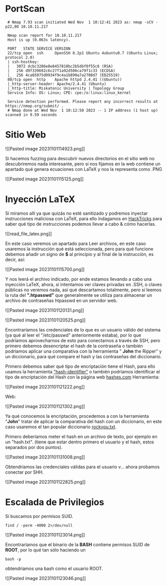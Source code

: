 


# PortScan

```
 # Nmap 7.93 scan initiated Wed Nov  1 10:12:41 2023 as: nmap -sCV -p22,80 10.10.11.217
 
 Nmap scan report for 10.10.11.217
 Host is up (0.063s latency).
 
 PORT   STATE SERVICE VERSION
 22/tcp open  ssh     OpenSSH 8.2p1 Ubuntu 4ubuntu0.7 (Ubuntu Linux; protocol 2.0)
 | ssh-hostkey: 
 |   3072 dcbc3286e8e8457810bc2b5dbf0f55c6 (RSA)
 |   256 d9f339692c6c27f1a92d506ca79f1c33 (ECDSA)
 |_  256 4ca65075d0934f9c4a1b890a7a2708d7 (ED25519)
 80/tcp open  http    Apache httpd 2.4.41 ((Ubuntu))
 |_http-server-header: Apache/2.4.41 (Ubuntu)
 |_http-title: Miskatonic University | Topology Group
 Service Info: OS: Linux; CPE: cpe:/o:linux:linux_kernel
 
 Service detection performed. Please report any incorrect results at https://nmap.org/submit/ .
 # Nmap done at Wed Nov  1 10:12:50 2023 -- 1 IP address (1 host up) scanned in 9.59 seconds
```


# Sitio Web

![[Pasted image 20231101114923.png]]


Sí hacemos fuzzing para descubrir nuevos directorios en el sitio web no descubriremos nada interesante, pero sí nos fijamos en la web contiene un apartado qué genera ecuaciones con LaTeX y nos la representa como .PNG 

![[Pasted image 20231101115125.png]]

# Inyección LaTeX


Sí miramos allí ya que quizás no esté sanitizado y podremos inyectar instrucciones maliciosa con LaTeX, para ello indagamos en [HackTricks](https://book.hacktricks.xyz/pentesting-web/formula-csv-doc-latex-ghostscript-injection) para saber qué tipo de instrucciones podemos llevar a cabo & cómo hacerlas.

![[read_file_latex.png]]

En este caso veremos un apartado para Leer archivos, en este caso usaremos la instrucción qué está seleccionada, pero para qué funcione debemos añadir un signo de **$** al principio y al final de la instrucción, es decir, así:

![[Pasted image 20231101115700.png]]

Y nos leerá el archivo indicado, por ende estamos llevando a cabo una inyección LaTeX, ahora, sí intentamos ver claves privadas en .SSH, o claves públicas no veremos nada, así qué descartamos totalmente, pero sí leemos la ruta del **".htpasswd"** que generalmente se utiliza para almacenar un archivo de contraseñas htpasswd en un servidor web.


![[Pasted image 20231101120131.png]]

![[Pasted image 20231101120525.png]]

Encontraríamos las credenciales de lo que es un usuario válido del sistema (ya qué al leer el "/etc/passwd" anteriormente estaba), por lo que podríamos aprovecharnos de esto para conectarnos a través de SSH, pero primero debemos desencriptar el hash de la contraseña o también podríamos aplicar una comparativa con la herramienta " **John** the Ripper" y un diccionario, para qué compare el hash y las contraseñas del diccionario.

Primero debemos saber qué tipo de encriptación tiene el Hash, para ello usamos la herramienta ["hash-identifier"](https://github.com/blackploit/hash-identifier) o también podríamos identificar el tipo de encriptación del Hash con la página web [hashes.com](https://hashes.com/en/tools/hash_identifier)
Herramienta:


![[Pasted image 20231101121222.png]]

Web:

![[Pasted image 20231101121302.png]]

Ya qué conocemos la encriptación, procedemos a con la herramienta "**John**" tratar de aplicar la comparativa del hash con un diccionario, en este caso usaremos el tan popular diccionario [rockyou.txt](https://github.com/brannondorsey/naive-hashcat/releases/download/data/rockyou.txt).

Primero deberíamos meter el hash en un archivo de texto, por ejemplo en un "hash.txt". (tiene que estar dentro primero el usuario y el hash, estos separados por dos puntos).

![[Pasted image 20231101131008.png]]


Obtendríamos las credenciales válidas para el usuario v... ahora probamos conectar por SHH.

![[Pasted image 20231101122825.png]]




# Escalada de Privilegios

Sí buscamos por permisos SUID.
```
find / -perm -4000 2>/dev/null
```

![[Pasted image 20231101123014.png]]


Encontraríamos que el binario de la **BASH** contiene permisos SUID de **ROOT**, por lo qué tan sólo haciendo un
```
bash -p
```

obtendríamos una bash como el usuario ROOT.

![[Pasted image 20231101123046.png]]